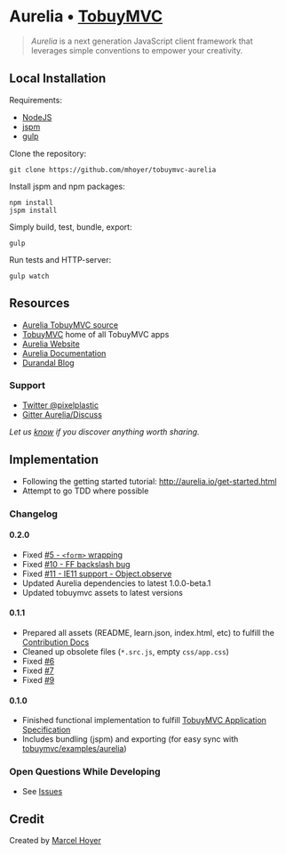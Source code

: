 # Aurelia • [TobuyMVC](http://tobuymvc.com)

> *Aurelia* is a next generation JavaScript client framework that leverages simple conventions to empower your creativity.

## Local Installation

Requirements:

- [NodeJS](http://nodejs.org/download/)
- [jspm](http://jspm.io/)
- [gulp](http://gulpjs.com/)

Clone the repository:

    git clone https://github.com/mhoyer/tobuymvc-aurelia

Install jspm and npm packages:

    npm install
    jspm install

Simply build, test, bundle, export:

    gulp

Run tests and HTTP-server:

    gulp watch

## Resources

- [Aurelia TobuyMVC source](https://github.com/mhoyer/tobuymvc-aurelia)
- [TobuyMVC](https://github.com/tastejs/tobuymvc) home of all TobuyMVC apps
- [Aurelia Website](http://aurelia.io/)
- [Aurelia Documentation](http://aurelia.io/docs.html)
- [Durandal Blog](http://blog.durandal.io/)

### Support

- [Twitter @pixelplastic](http://twitter.com/pixelplastic)
- [Gitter Aurelia/Discuss](https://gitter.im/Aurelia/Discuss)

*Let us [know](https://github.com/tastejs/tobuymvc/issues) if you discover anything worth sharing.*

## Implementation

- Following the getting started tutorial: http://aurelia.io/get-started.html
- Attempt to go TDD where possible

### Changelog

#### 0.2.0

- Fixed [#5 - ```<form>``` wrapping](https://github.com/mhoyer/tobuymvc-aurelia/issues/5)
- Fixed [#10 - FF backslash bug](https://github.com/mhoyer/tobuymvc-aurelia/issues/10)
- Fixed [#11 - IE11 support - Object.observe](https://github.com/mhoyer/tobuymvc-aurelia/issues/11)
- Updated Aurelia dependencies to latest 1.0.0-beta.1
- Updated tobuymvc assets to latest versions

#### 0.1.1

- Prepared all assets (README, learn.json, index.html, etc) to fulfill the [Contribution Docs](https://github.com/tastejs/tobuymvc/blob/master/contributing.md)
- Cleaned up obsolete files (```*.src.js```, empty ```css/app.css```)
- Fixed [#6](https://github.com/mhoyer/tobuymvc-aurelia/issues/6)
- Fixed [#7](https://github.com/mhoyer/tobuymvc-aurelia/issues/7)
- Fixed [#9](https://github.com/mhoyer/tobuymvc-aurelia/issues/9)

#### 0.1.0

- Finished functional implementation to fulfill [TobuyMVC Application Specification](https://github.com/tastejs/tobuymvc/blob/master/app-spec.md)
- Includes bundling (jspm) and exporting (for easy sync with [tobuymvc/examples/aurelia](https://github.com/tastejs/tobuymvc/tree/master/examples/aurelia))

### Open Questions While Developing

- See [Issues](https://github.com/mhoyer/tobuymvc-aurelia/issues/)

## Credit

Created by [Marcel Hoyer](http://marcelhoyer.de)

